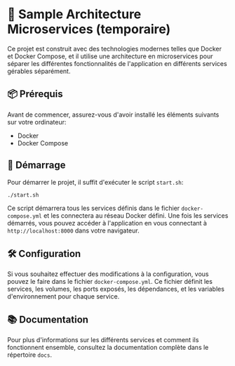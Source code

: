 # 🚀 Sample Architecture Microservices (temporaire)


Ce projet est construit avec des technologies modernes telles que Docker et Docker Compose, et il utilise une architecture en microservices pour séparer les différentes fonctionnalités de l'application en différents services gérables séparément.

## 📦 Prérequis

Avant de commencer, assurez-vous d'avoir installé les éléments suivants sur votre ordinateur:

- Docker
- Docker Compose

## 🚀 Démarrage

Pour démarrer le projet, il suffit d'exécuter le script `start.sh`:

```bash
./start.sh
```


Ce script démarrera tous les services définis dans le fichier `docker-compose.yml` et les connectera au réseau Docker défini. Une fois les services démarrés, vous pouvez accéder à l'application en vous connectant à `http://localhost:8000` dans votre navigateur.

## 🛠️ Configuration

Si vous souhaitez effectuer des modifications à la configuration, vous pouvez le faire dans le fichier `docker-compose.yml`. Ce fichier définit les services, les volumes, les ports exposés, les dépendances, et les variables d'environnement pour chaque service.

## 📚 Documentation

Pour plus d'informations sur les différents services et comment ils fonctionnent ensemble, consultez la documentation complète dans le répertoire `docs`.